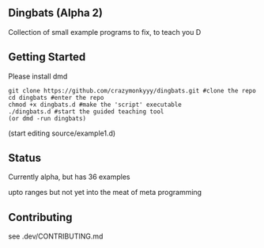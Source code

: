 ## Dingbats (Alpha 2)

Collection of small example programs to fix, to teach you D

## Getting Started

Please install dmd

```
git clone https://github.com/crazymonkyyy/dingbats.git #clone the repo
cd dingbats #enter the repo
chmod +x dingbats.d #make the 'script' executable
./dingbats.d #start the guided teaching tool
(or dmd -run dingbats)
```
(start editing source/example1.d)

## Status

Currently alpha, but has 36 examples

upto ranges but not yet into the meat of meta programming

## Contributing 

see .dev/CONTRIBUTING.md